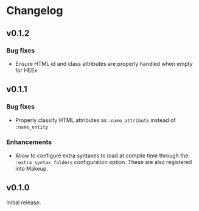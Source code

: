 # Changelog

## v0.1.2

### Bug fixes

* Ensure HTML id and class attributes are properly handled when empty for HEEx

## v0.1.1

### Bug fixes

* Properly classify HTML attributes as `:name_attribute` instead of `:name_entity`

### Enhancements

* Allow to configure extra syntaxes to load at compile time through the `:extra_syntax_folders` configuration option. These are also registered into Makeup.

## v0.1.0

Initial release.
